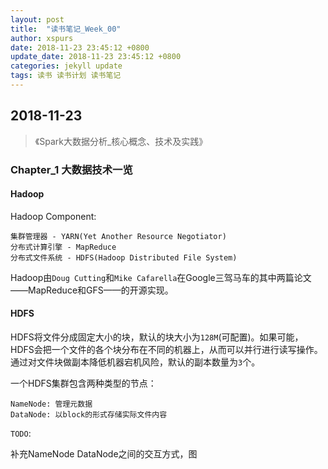```yaml
---
layout: post
title:  "读书笔记_Week_00"
author: xspurs
date: 2018-11-23 23:45:12 +0800
update_date: 2018-11-23 23:45:12 +0800
categories: jekyll update
tags: 读书 读书计划 读书笔记
---
```


## 2018-11-23

> 《Spark大数据分析_核心概念、技术及实践》

### Chapter_1 大数据技术一览

#### Hadoop

Hadoop Component:

	集群管理器 - YARN(Yet Another Resource Negotiator)
	分布式计算引擎 - MapReduce
	分布式文件系统 - HDFS(Hadoop Distributed File System)

Hadoop由`Doug Cutting`和`Mike Cafarella`在Google三驾马车的其中两篇论文——MapReduce和GFS——的开源实现。

#### HDFS

HDFS将文件分成固定大小的块，默认的块大小为`128M`(可配置)。如果可能，HDFS会把一个文件的各个块分布在不同的机器上，从而可以并行进行读写操作。通过对文件块做副本降低机器宕机风险，默认的副本数量为`3`个。

一个HDFS集群包含两种类型的节点：

	NameNode: 管理元数据
	DataNode: 以block的形式存储实际文件内容

`TODO`:

补充NameNode DataNode之间的交互方式，图
